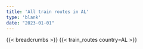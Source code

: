 ```yaml
---
title: 'All train routes in AL'
type: 'blank'
date: "2023-01-01"
---
```


{{< breadcrumbs >}}
{{< train_routes country=AL >}}
